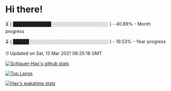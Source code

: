 # Hi there!

⏳ { ████████████░░░░░░░░░░░░░░░░░░ } - 40.89% - Month progress

⏳ { █████░░░░░░░░░░░░░░░░░░░░░░░░░ } - 19.53% - Year progress

⏰ Updated on Sat, 13 Mar 2021 06:25:18 GMT


[![Schlauer-Hax's github stats](https://github-readme-stats.vercel.app/api?username=Schlauer-Hax&show_icons=true&theme=dark&count_private=true)](https://github.com/Schlauer-Hax)


[![Top Langs](https://github-readme-stats.vercel.app/api/top-langs/?username=Schlauer-Hax&layout=compact&theme=dark)](https://github.com/Schlauer-Hax?tab=repositories)


[![Hax's wakatime stats](https://github-readme-stats.vercel.app/api/wakatime?username=Hax&theme=dark)](https://wakatime.com/@Hax)

